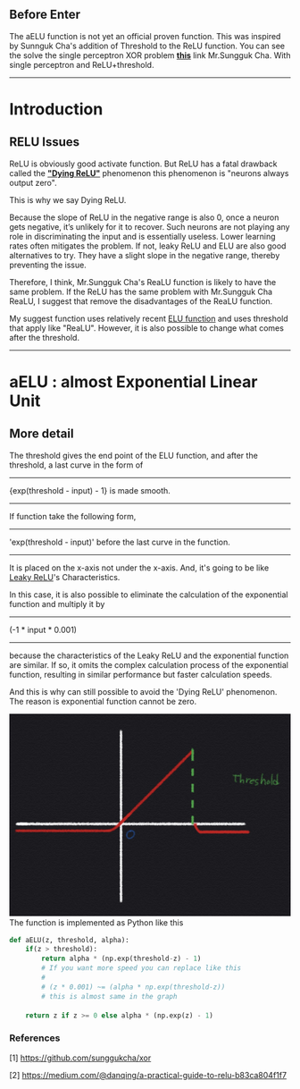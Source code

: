 ## Before Enter

The aELU function is not yet an official proven function.
This was inspired by  Sunnguk Cha's addition of Threshold to the ReLU function. You can see the solve the single perceptron XOR problem **[this](https://github.com/sunggukcha/xor)** link Mr.Sungguk Cha. With single perceptron and ReLU+threshold.
* * *

# Introduction
## RELU Issues

ReLU is obviously good activate function. But ReLU has a fatal drawback called the **["Dying ReLU"](https://medium.com/@danqing/a-practical-guide-to-relu-b83ca804f1f7)** phenomenon this phenomenon is "neurons always output zero".

This is why we say Dying ReLU.

Because the slope of ReLU in the negative range is also 0, once a neuron gets negative, it’s unlikely for it to recover. 
Such neurons are not playing any role in discriminating the input and is essentially useless. 
Lower learning rates often mitigates the problem. If not, leaky ReLU and ELU are also good alternatives to try. 
They have a slight slope in the negative range, thereby preventing the issue.

Therefore, I think, Mr.Sungguk Cha's ReaLU function is likely to have the same problem. If the ReLU has the same problem with Mr.Sungguk Cha ReaLU, I suggest that remove the disadvantages of the ReaLU function.

My suggest function uses relatively recent [ELU function](https://arxiv.org/abs/1511.07289) and uses threshold that apply like "ReaLU". However, it is also possible to change what comes after the threshold.
* * *

# aELU : almost Exponential Linear Unit
## More detail

The threshold gives the end point of the ELU function, and after the threshold, 
a last curve in the form of 


* * *
{exp(threshold - input) - 1} is made smooth. 
* * *


If function take the following form, 


* * *
'exp(threshold - input)' before the last curve in the function.
* * *


It is placed on the x-axis not under the x-axis. 
And, it's going to be like [Leaky ReLU](https://arxiv.org/abs/1505.00853)'s Characteristics.

In this case, it is also possible to eliminate the calculation of the exponential function and multiply it by 

* * *
(-1 * input * 0.001)
* * *

because the characteristics of the Leaky ReLU and the exponential function are similar. If so, it omits the complex calculation process of the exponential function, resulting in similar performance but faster calculation speeds.

And this is why can still possible to avoid the 'Dying ReLU' phenomenon. The reason is exponential function cannot be zero.


![Results](./image/aELU.jpeg)
The function is implemented as Python like this 

```python
def aELU(z, threshold, alpha):
    if(z > threshold):
        return alpha * (np.exp(threshold-z) - 1) 
        # If you want more speed you can replace like this 
        # 
        # (z * 0.001) ~= (alpha * np.exp(threshold-z))
        # this is almost same in the graph 
    
    return z if z >= 0 else alpha * (np.exp(z) - 1)
```


### References

[1] https://github.com/sunggukcha/xor

[2] https://medium.com/@danqing/a-practical-guide-to-relu-b83ca804f1f7
